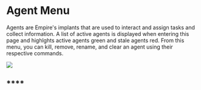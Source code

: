 # Agent Menu

Agents are Empire's implants that are used to interact and assign tasks and collect information. A list of active agents is displayed when entering this page and highlghts active agents green and stale agents red. From this menu, you can kill, remove, rename, and clear an agent using their respective commands.

![](https/user-images.githubusercontent.com/2030220100279870-2ddd4e00-2f1c-11eb-9431-c1ba796af721.jpg)

## ****
